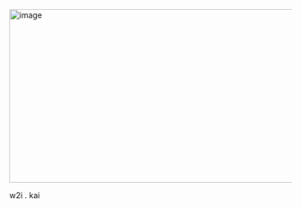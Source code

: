 



<img width="640" height="311" alt="image" src="https://github.com/user-attachments/assets/67b30fee-9372-4f8e-934a-5383b238bd2b" />





w2i . kai 
